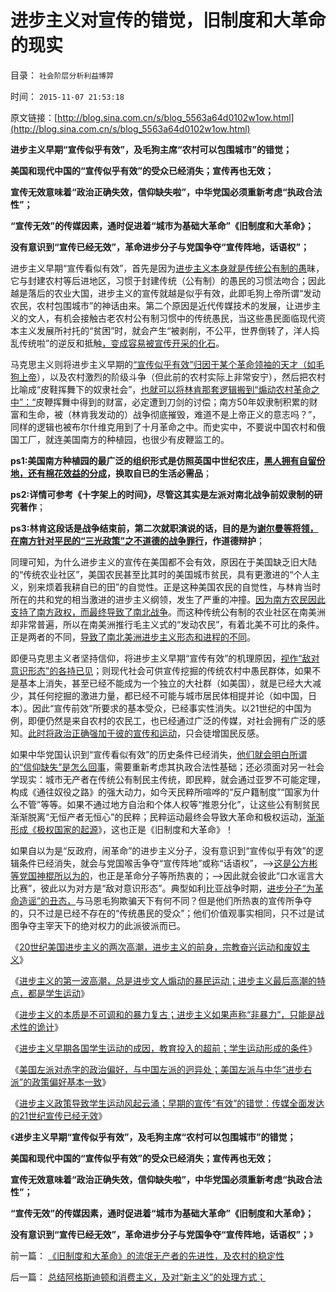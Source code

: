 # 进步主义对宣传的错觉，旧制度和大革命的现实

目录： `社会阶层分析利益博羿` 

时间： `2015-11-07 21:53:18` 

原文链接：[http://blog.sina.com.cn/s/blog_5563a64d0102w1ow.html](http://blog.sina.com.cn/s/blog_5563a64d0102w1ow.html)

**进步主义早期“宣传似乎有效”，及毛狗主席“农村可以包围城市”的错觉；**

**美国和现代中国的“宣传似乎有效”的受众已经消失；宣传再也无效；**

**宣传无效意味着“政治正确失效，信仰缺失啦”，中华党国必须重新考虑“执政合法性”；**

**“宣传无效”的传媒因素，通时促进着“城市为基础大革命”《旧制度和大革命》；**

**没有意识到“宣传已经无效”，革命进步分子与党国争夺“宣传阵地，话语权”；**

进步主义早期“宣传看似有效”，首先是因为[进步主义本身就是传统公有制的愚](../../../2015/10/31/进步主义＝资本主义发展＋传统公有制理想；及保守主义.md)昧，它与封建农村等后进地区，习惯于封建传统（公有制）的愚民的习惯法吻合；因此越是落后的农业大国，进步主义的宣传就越是似乎有效，此即毛狗上帝所谓“发动农民，农村包围城市”的神话由来。第二个原因是近代传媒技术的发展，让进步主义的文人，有机会接触古老农村公有制习惯中的传统愚民，当这些愚民面临现代资本主义发展所衬托的“贫困”时，就会产生“被剥削，不公平，世界倒转了，洋人捣乱传统啦”的逆反和抵触[，变成容易被宣传开采的化石](../../../2013/11/18/WBagehot现象，茅于轼悖误，及其通往奴役之路.md)。

马克思主义则将进步主义早期的[“宣传似乎有效”归因于某个革命领袖的天才（如毛狗上帝](../../../2013/10/3/有中国特色的左右派，都有着“宣传万能”的共识.md)），以及农村激烈的阶级斗争（但此前的农村实际上非常安宁），然后把农村比喻成“皮鞋挥舞下的奴隶社会”，[也就可以将林肯那套逻辑搬到“煽动农村革命之中”：“](../../../2011/7/21/基督教意识形态对奴隶制的偏见.md)皮鞭挥舞中得到的财富，必定遭到刀剑的讨偿；南方50年奴隶制积累的财富和生命，被（林肯我发动的）战争彻底摧毁，难道不是上帝正义的意志吗？”，同样的逻辑也被布尔什维克用到了十月革命之中。而史实中，不要说中国农村和俄国工厂，就连美国南方的种植园，也很少有皮鞭监工的。

**ps1:美国南方种植园的最广泛的组织形式是仿照英国中世纪农庄，[黑人拥有自留份地，还有棉花效益的分成](../../../2011/3/29/美国奴隶制和南北战争.md)，换取自已的生活必需品**；

**ps2:详情可参考《十字架上的时间》，尽管这其实是左派对南北战争前奴隶制的研究著作**；

**ps3:林肯这段话是战争结束前，第二次就职演说的话，目的是为[谢尔曼等将领，在南方针对平民的“三光政策”之不道德的战争罪行](../../../2009/12/1/“三光政策”曾是国际法内的战争行为.md)，作道德辩护**；

同理可知，为什么进步主义的宣传在美国都不会有效，原因在于美国缺乏旧大陆的“传统农业社区”，美国农民甚至比其时的美国城市贫民，具有更激进的“个人主义，别来烦着我耕自已的田”的自觉性。正是这种美国农民的自觉性，与林肯当时所在的共和党的相当激进的进步主义纲领，发生了严重的冲撞。[因为南方农民因此支持了南方政权，而最终导致了南北战争](../../../2011/3/28/美国解体和联合国危机.md)。而这种传统公有制的农业社区在南美洲却非常普遍，所以在南美洲推行毛主义式的“发动农民”，有着北美不可比的条件。正是两者的不同，[导致了南北美洲进步主义形态和进程的不同](../../../2015/2/23/缺乏中等有产者阶层的社会，解放主义步步走向极权主义.md)。

即便马克思主义者坚持信仰，将进步主义早期“宣传有效”的机理原因，[视作“敌对意识形态”的各持已见](../../../2014/3/11/托克维尔和《旧制度与大革命》的推崇者，迷茫中的摇摆者.md)；则现代社会可供宣传挖掘的传统农村中愚民群体，如果不是基本上消失，甚至已经不能成为一个独立的大社群（如美国），就是已经大大减少，其任何挖掘的激进力量，都已经不可能与城市居民体相提并论（如中国，日本）。因此“宣传前效”所要求的基本受众，已经事实性消失。以21世纪的中国为例，即便仍然是来自农村的农民工，也已经通过广泛的传媒，对社会拥有广泛的感知。[此时将政治正确强加于彼的宣传和运动](../../../2013/1/6/革命者的口号相当于独裁者的政策.md)，只会徒增国民反感。

如果中华党国认识到“宣传看似有效”的历史条件已经消失，[他们就会明白所谓的“信仰缺失”是怎么回事](../../../2015/5/23/常识是对合法性的检验，“人民没信仰，公信力下降”的社会学解读；.md)，需要重新考虑其执政合法性基础；还必须面对另一社会学现实：城市无产者在传统公有制民主传统，即民粹，就会通过亚罗不可能定理，构成《通往奴役之路》的强大动力，如今天民粹所喧哗的“反户籍制度”“国家为什么不管”等等。如果不通过地方自治和个体人权等“推恩分化”，让这些公有制贫民渐渐脱离“无恒产者无恒心”的民粹；民粹运动最终会导致大革命和极权运动，[渐渐形成《极权国家的起源](../../../2015/10/9/专制不等价极权，专制政体的三种类型.md)》，这也正是《旧制度和大革命》！

如果自以为是“反政府，闹革命”的进步主义分子，没有意识到“宣传似乎有效”的逻辑条件已经消失，就会与党国喉舌争夺“宣传阵地”或称“话语权”，——>[这是公方彬等党国神棍所以为的](../../../2013/12/16/公方彬政委当局者迷，但与张宏良和卢麒元，仍有明显区别.md)，也正是革命分子等所热衷的；——>因此就会彼此“口水谣言大比赛”，彼此以为对方是“敌对意识形态”。典型如利比亚战争时期，[进步分子“为革命造谣”的丑态，](../../../2011/4/22/对卡扎菲的新鲜指控几无成立.md)与马恩毛狗欺骗天下有何不同？但是他们所热衷的宣传所争夺的，只不过是已经不存在的“传统愚民的受众”；他们价值观事实相同，只不过是试图争夺主宰天下的绝对权力的此派彼派而已。

《[20世纪美国进步主义的两次高潮，进步主义的前身，宗教奋兴运动和废奴主义](../../../2015/11/1/20世纪美国进步主义的两次高潮，进步主义的前世今生.md)》

《[进步主义的第一波高潮，总是进步文人煽动的暴民运动；进步主义最后高潮的特点，都是学生运动](../../../2015/11/2/波浪理论描述的进步主义曲线，文人，暴民，学生运动.md)》

《[进步主义的本质是不可调和的暴力复古；进步主义如果声称“非暴力”，只能是战术性的诡计](../../../2015/11/3/进步主义的本质是不可调和的暴力复古；.md)》

《[进步主义早期各国学生运动的成因，教育投入的超前；学生运动形成的条件](../../../2015/11/4/进步主义早期各国的教育和学生运动之间的关联.md)》

《[美国左派对赤字的政治偏好，与中国左派的迥异处；美国左派与中华“进步右派”的政策偏好基本一致](../../../2015/11/5/美国左派对赤字的政治偏好，与中国左派的迥异，与中国右派的类同.md)》

《[进步主义政策导致学生运动风起云涌；早期的宣传“有效”的错觉：传媒全面发达的21世纪宣传已经无效](../../../2015/11/6/进步主义早期的宣传“有效”的错觉，及学生运动.md)》

《**进步主义早期“宣传似乎有效”，及毛狗主席“农村可以包围城市”的错觉；**

**美国和现代中国的“宣传似乎有效”的受众已经消失；宣传再也无效；**

**宣传无效意味着“政治正确失效，信仰缺失啦”，中华党国必须重新考虑“执政合法性”；**

**“宣传无效”的传媒因素，通时促进着“城市为基础大革命”《旧制度和大革命》；**

**没有意识到“宣传已经无效”，革命进步分子与党国争夺“宣传阵地，话语权”；**》

前一篇： [《旧制度和大革命》的流氓无产者的先进性，及农村的稳定性](../../../2015/11/9/《旧制度和大革命》的流氓无产者的先进性，及农村的稳定性.md)

后一篇： [总结阿格斯迪顿和消费主义，及对“新主义”的处理方式；](../../../2015/10/27/总结阿格斯迪顿和消费主义，及对“新主义”的处理方式；.md)

